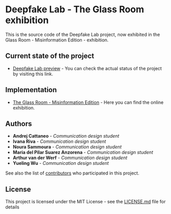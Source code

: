 # Deepfake Lab - The Glass Room exhibition

This is the source code of the Deepfake Lab project, now exhibited in the Glass Room - Misinformation Edition - exhibition.

## Current state of the project

* [Deepfake Lab preview](https://cattandrej.github.io/the-deepfake-lab-the-glass-room/) - You can check the actual status of the project by visiting this link.

## Implementation

* [The Glass Room - Misinformation Edition](https://www.theglassroom.org/misinformation/exhibition/) - Here you can find the online exhibition.

## Authors

* **Andrej Cattaneo** - *Communication design student*
* **Ivana Riva** - *Communication design student*
* **Noura Sammoura** - *Communication design student*
* **Maria del Pilar Suarez Anzorena** - *Communication design student*
* **Arthur van der Werf** - *Communication design student*
* **Yueling Wu** - *Communication design student*

See also the list of [contributors](https://github.com/cattandrej/the-deepfake-lab-the-glass-room/graphs/contributors) who participated in this project.

## License

This project is licensed under the MIT License - see the [LICENSE.md](LICENSE.md) file for details